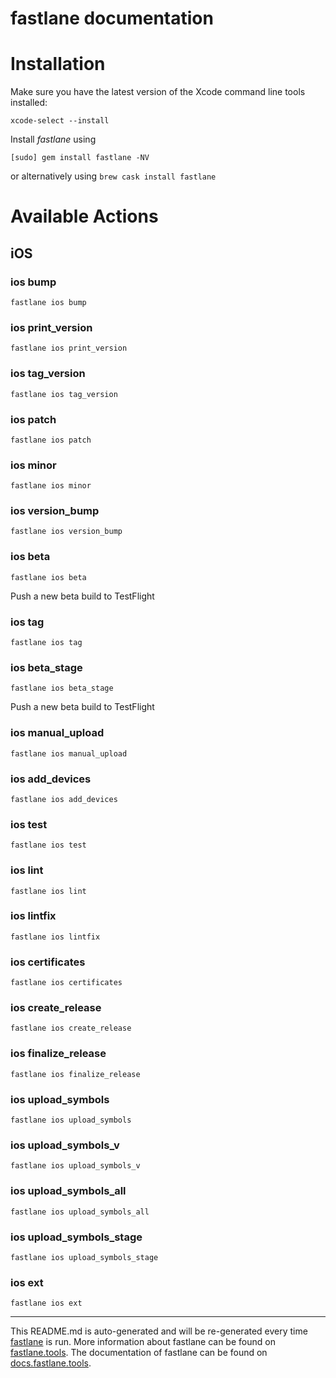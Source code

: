 fastlane documentation
================
# Installation

Make sure you have the latest version of the Xcode command line tools installed:

```
xcode-select --install
```

Install _fastlane_ using
```
[sudo] gem install fastlane -NV
```
or alternatively using `brew cask install fastlane`

# Available Actions
## iOS
### ios bump
```
fastlane ios bump
```

### ios print_version
```
fastlane ios print_version
```

### ios tag_version
```
fastlane ios tag_version
```

### ios patch
```
fastlane ios patch
```

### ios minor
```
fastlane ios minor
```

### ios version_bump
```
fastlane ios version_bump
```

### ios beta
```
fastlane ios beta
```
Push a new beta build to TestFlight
### ios tag
```
fastlane ios tag
```

### ios beta_stage
```
fastlane ios beta_stage
```
Push a new beta build to TestFlight
### ios manual_upload
```
fastlane ios manual_upload
```

### ios add_devices
```
fastlane ios add_devices
```

### ios test
```
fastlane ios test
```

### ios lint
```
fastlane ios lint
```

### ios lintfix
```
fastlane ios lintfix
```

### ios certificates
```
fastlane ios certificates
```

### ios create_release
```
fastlane ios create_release
```

### ios finalize_release
```
fastlane ios finalize_release
```

### ios upload_symbols
```
fastlane ios upload_symbols
```

### ios upload_symbols_v
```
fastlane ios upload_symbols_v
```

### ios upload_symbols_all
```
fastlane ios upload_symbols_all
```

### ios upload_symbols_stage
```
fastlane ios upload_symbols_stage
```

### ios ext
```
fastlane ios ext
```


----

This README.md is auto-generated and will be re-generated every time [fastlane](https://fastlane.tools) is run.
More information about fastlane can be found on [fastlane.tools](https://fastlane.tools).
The documentation of fastlane can be found on [docs.fastlane.tools](https://docs.fastlane.tools).
